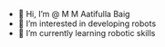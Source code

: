 - 👋 Hi, I’m @ M M Aatifulla Baig
- 👀 I’m interested in developing robots
- 🌱 I’m currently learning robotic skills

<!---
baig26/baig26 is a ✨ special ✨ repository because its `README.md` (this file) appears on your GitHub profile.
You can click the Preview link to take a look at your changes.
--->
